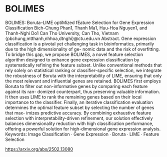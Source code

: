 # BOLIMES
BOLIMES: Boruta–LIME optiMized fEature
Selection for Gene Expression Classification
Bich-Chung Phan1, Thanh Ma1, Huu-Hoa Nguyen1, and Thanh-Nghi Do1
Can Tho University, Can Tho, Vietnam
{pbchung,mtthanh,nhhoa,dtnghi}@ctu.edu.vn
Abstract. Gene expression classification is a pivotal yet challenging
task in bioinformatics, primarily due to the high dimensionality of ge-
nomic data and the risk of overfitting. To bridge this gap, we propose
BOLIMES, a novel feature selection algorithm designed to enhance gene
expression classification by systematically refining the feature subset.
Unlike conventional methods that rely solely on statistical ranking or
classifier-specific selection, we integrate the robustness of Boruta with
the interpretability of LIME, ensuring that only the most relevant and
influential genes are retained. BOLIMES first employs Boruta to filter
out non-informative genes by comparing each feature against its ran-
domized counterpart, thus preserving valuable information. It then uses
LIME to rank the remaining genes based on their local importance to
the classifier. Finally, an iterative classification evaluation determines
the optimal feature subset by selecting the number of genes that max-
imizes predictive accuracy. By combining exhaustive feature selection
with interpretability-driven refinement, our solution effectively balances
dimensionality reduction with high classification performance, offering a
powerful solution for high-dimensional gene expression analysis.
Keywords: Image Classification · Gene Expression · Boruta · LIME ·
Feature Selection

https://arxiv.org/abs/2502.13080
